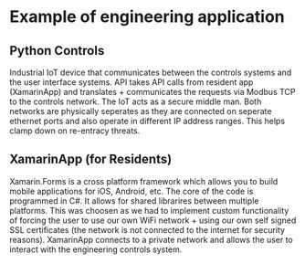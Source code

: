# Example of engineering application

## Python Controls
Industrial IoT device that communicates between the controls systems and the user interface systems.
API takes API calls from resident app (XamarinApp) and translates + communicates the requests via Modbus TCP to the controls network. The IoT acts as a secure middle man. Both networks are physically seperates as they are connected on seperate ethernet ports and also operate in different IP address ranges. This helps clamp down on re-entracy threats.

## XamarinApp (for Residents) 
Xamarin.Forms is a cross platform framework which allows you to build mobile applications for iOS, Android, etc. The core of the code is programmed in C#. It allows for shared librarires between multiple platforms. This was choosen as we had to implement custom functionality of forcing the user to use our own WiFi network + using our own self signed SSL certificates (the network is not connected to the internet for security reasons).
XamarinApp connects to a private network and allows the user to interact with the engineering controls system.
